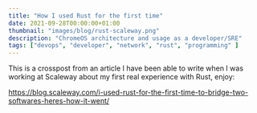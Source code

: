 ```yaml
---
title: "How I used Rust for the first time"
date: 2021-09-28T00:00:00+01:00
thumbnail: "images/blog/rust-scaleway.png"
description: "ChromeOS architecture and usage as a developer/SRE"
tags: ["devops", "developer", "network", "rust", "programming" ]
---
```


This is a crosspost from an article I have been able to write when I was working at Scaleway about my first real experience with Rust, enjoy:

https://blog.scaleway.com/i-used-rust-for-the-first-time-to-bridge-two-softwares-heres-how-it-went/